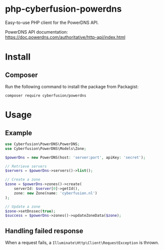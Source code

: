 # php-cyberfusion-powerdns

Easy-to-use PHP client for the PowerDNS API.

PowerDNS API documentation: https://doc.powerdns.com/authoritative/http-api/index.html

# Install

## Composer

Run the following command to install the package from Packagist:

    composer require cyberfusion/powerdns

# Usage

## Example

```php
use Cyberfusion\PowerDNS\PowerDNS;
use Cyberfusion\PowerDNS\Models\Zone;

$powerDns = new PowerDNS(host: 'server:port', apiKey: 'secret');

// Retrieve servers
$servers = $powerDns->servers()->list();

// Create a zone
$zone = $powerDns->zones()->create(
    serverId: $server[0]->getId(),
    zone: new Zone(name: 'cyberfusion.nl')
);

// Update a zone
$zone->setDnssec(true);
$success = $powerDns->zones()->updateZoneData($zone);
```

## Handling failed response

When a request fails, a `Illuminate\Http\Client\RequestException` is thrown.

